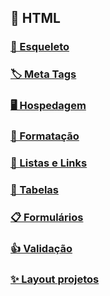 ## 📄 HTML

### [🦴 Esqueleto](esqueleto)

### [🏷️ Meta Tags](meta-tags)

### [🖥️ Hospedagem](hospedagem)

### [📏 Formatação](formatacao)

### [🔗 Listas e Links](lista-e-links)

### [📌 Tabelas](tabelas)

### [📋 Formulários](formulario)

### [👍 Validação](validacao)

### [✨ Layout projetos](layout)

